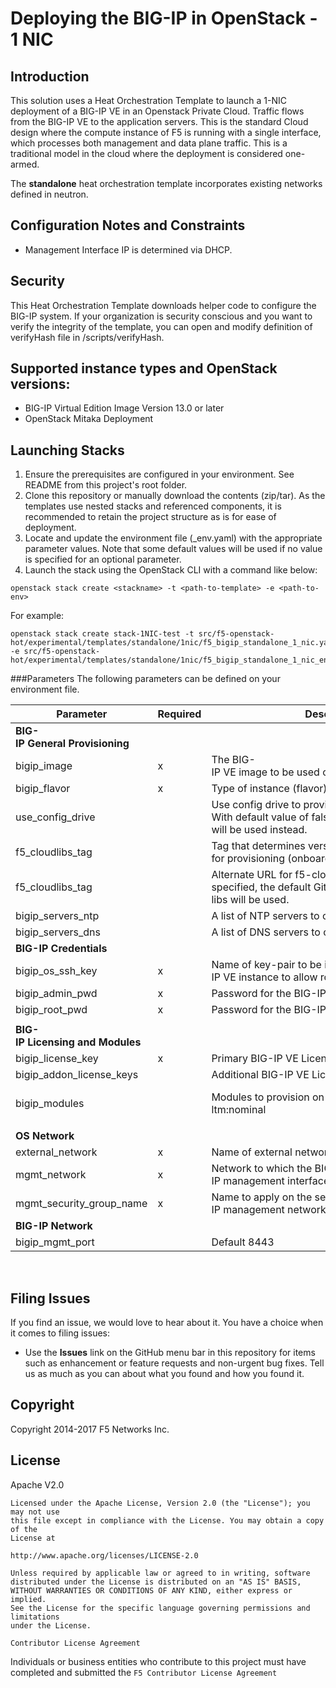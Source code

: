 # Deploying the BIG-IP in OpenStack - 1 NIC

## Introduction
 
This solution uses a Heat Orchestration Template to launch a 1-NIC deployment of a BIG-IP VE in an Openstack Private Cloud. Traffic flows from the BIG-IP VE to the application servers. This is the standard Cloud design where the compute instance of F5 is running with a single interface, which processes both management and data plane traffic. This is a traditional model in the cloud where the deployment is considered one-armed.

The **standalone** heat orchestration template incorporates existing networks defined in neutron. 

## Configuration Notes and Constraints
  - Management Interface IP is determined via DHCP. 

## Security
This Heat Orchestration Template downloads helper code to configure the BIG-IP system. If your organization is security conscious and you want to verify the integrity of the template, you can open and modify definition of verifyHash file in /scripts/verifyHash.

## Supported instance types and OpenStack versions:
 - BIG-IP Virtual Edition Image Version 13.0 or later
 - OpenStack Mitaka Deployment

## Launching Stacks

1. Ensure the prerequisites are configured in your environment. See README from this project's root folder. 
2. Clone this repository or manually download the contents (zip/tar). As the templates use nested stacks and referenced components, it is recommended to retain the project structure as is for ease of deployment.
3. Locate and update the environment file (_env.yaml) with the appropriate parameter values. Note that some default values will be used if no value is specified for an optional parameter. 
4. Launch the stack using the OpenStack CLI with a command like below:

`openstack stack create <stackname> -t <path-to-template> -e <path-to-env>`

For example:
```
openstack stack create stack-1NIC-test -t src/f5-openstack-hot/experimental/templates/standalone/1nic/f5_bigip_standalone_1_nic.yaml -e src/f5-openstack-hot/experimental/templates/standalone/1nic/f5_bigip_standalone_1_nic_env.yaml
```

###Parameters
The following parameters can be defined on your environment file. 
<br>

| Parameter | Required | Description | Constraints |
| --- | --- | --- | --- |
| **BIG-IP General Provisioning** |
| bigip_image | x | The BIG-IP VE image to be used on the compute instance. | BIG-IP VE must be 13.0 or later |
| bigip_flavor | x | Type of instance (flavor) to be used for the VE. |  |
| use_config_drive |  | Use config drive to provide meta and user data. With default value of false, the metadata service will be used instead. |  |
| f5_cloudlibs_tag |  | Tag that determines version of f5 cloudlibs to use for provisioning (onboard helper).  |  |
| f5_cloudlibs_tag |  | Alternate URL for f5-cloud-libs package. If not specified, the default GitHub location for f5-cloud-libs will be used.  |  |
| bigip_servers_ntp |  | A list of NTP servers to configure on the BIG-IP. |  |
| bigip_servers_dns |  | A list of DNS servers to configure on the BIG-IP. |  |
| **BIG-IP Credentials** |  |  |  |
| bigip_os_ssh_key | x | Name of key-pair to be installed on the BIG-IP VE instance to allow root SSH access. |  |
| bigip_admin_pwd | x | Password for the BIG-IP admin user. |  |
| bigip_root_pwd | x | Password for the BIG-IP root user. |  |
| |
| **BIG-IP Licensing and Modules** |
| bigip_license_key | x | Primary BIG-IP VE License Base Key |  |
| bigip_addon_license_keys |  | Additional BIG-IP VE License Keys |  |
| bigip_modules |  | Modules to provision on the BIG-IP.  Default ltm:nominal | Syntax: List of <module:level> module examples: [afm,am,apm,asm,avr,fps,gtm,ilx,lc,ltm,pem,swg,vcmp] levels: [custom,dedicated,minimum,nominal,none]  |
| |
| **OS Network** |
| external_network | x | Name of external network where floating IP resides. | Network must exist |
| mgmt_network | x | Network to which the BIG-IP management interface is attached. | Network must exist |
| mgmt_security_group_name | x | Name to apply on the security group for the BIG-IP management network. |  |
| **BIG-IP Network** |
| bigip_mgmt_port |  | Default 8443 |  |

<br>


## Filing Issues
If you find an issue, we would love to hear about it. 
You have a choice when it comes to filing issues:
  - Use the **Issues** link on the GitHub menu bar in this repository for items such as enhancement or feature requests and non-urgent bug fixes. Tell us as much as you can about what you found and how you found it.


## Copyright

Copyright 2014-2017 F5 Networks Inc.


## License


Apache V2.0
~~~~~~~~~~~
Licensed under the Apache License, Version 2.0 (the "License"); you may not use
this file except in compliance with the License. You may obtain a copy of the
License at

http://www.apache.org/licenses/LICENSE-2.0

Unless required by applicable law or agreed to in writing, software
distributed under the License is distributed on an "AS IS" BASIS,
WITHOUT WARRANTIES OR CONDITIONS OF ANY KIND, either express or implied.
See the License for the specific language governing permissions and limitations
under the License.

Contributor License Agreement
~~~~~~~~~~~~~~~~~~~~~~~~~~~~~
Individuals or business entities who contribute to this project must have
completed and submitted the `F5 Contributor License Agreement`